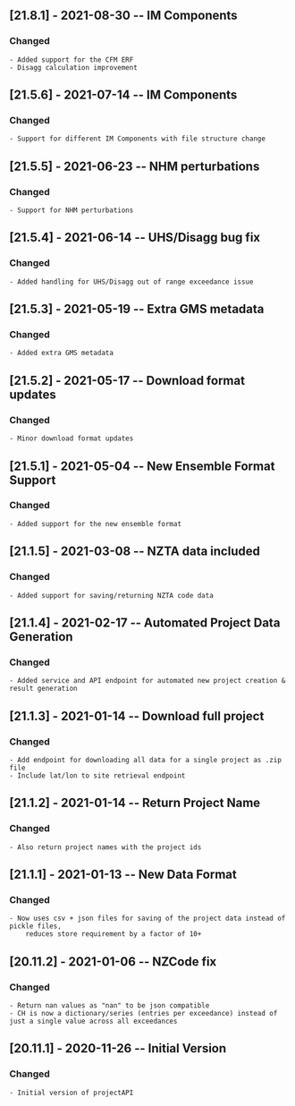 ## [21.8.1] - 2021-08-30 -- IM Components
### Changed
    - Added support for the CFM ERF
    - Disagg calculation improvement

## [21.5.6] - 2021-07-14 -- IM Components
### Changed
    - Support for different IM Components with file structure change

## [21.5.5] - 2021-06-23 -- NHM perturbations
### Changed
    - Support for NHM perturbations

## [21.5.4] - 2021-06-14 -- UHS/Disagg bug fix 
### Changed
    - Added handling for UHS/Disagg out of range exceedance issue

## [21.5.3] - 2021-05-19 -- Extra GMS metadata 
### Changed
    - Added extra GMS metadata

## [21.5.2] - 2021-05-17 -- Download format updates 
### Changed
    - Minor download format updates

## [21.5.1] - 2021-05-04 -- New Ensemble Format Support 
### Changed
    - Added support for the new ensemble format

## [21.1.5] - 2021-03-08 -- NZTA data included 
### Changed
    - Added support for saving/returning NZTA code data

## [21.1.4] - 2021-02-17 -- Automated Project Data Generation
### Changed
    - Added service and API endpoint for automated new project creation & result generation

## [21.1.3] - 2021-01-14 -- Download full project
### Changed
    - Add endpoint for downloading all data for a single project as .zip file
    - Include lat/lon to site retrieval endpoint

## [21.1.2] - 2021-01-14 -- Return Project Name
### Changed
    - Also return project names with the project ids

## [21.1.1] - 2021-01-13 -- New Data Format
### Changed
    - Now uses csv + json files for saving of the project data instead of pickle files, 
        reduces store requirement by a factor of 10+

## [20.11.2] - 2021-01-06 -- NZCode fix
### Changed
    - Return nan values as "nan" to be json compatible
    - CH is now a dictionary/series (entries per exceedance) instead of just a single value across all exceedances

## [20.11.1] - 2020-11-26 -- Initial Version
### Changed
	- Initial version of projectAPI

